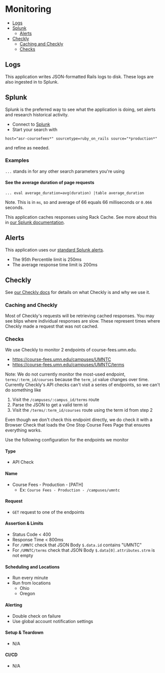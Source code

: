 # Monitoring

- [Logs](#Logs)
- [Splunk](#Splunk)
  - [Alerts](#Alerts)
- [Checkly](#Checkly)
  - [Caching and Checkly](#caching-and-checkly)
  - [Checks](#Checks)

## Logs
This application writes JSON-formatted Rails logs to disk. These logs are also ingested in to Splunk.

## Splunk

Splunk is the preferred way to see what the application is doing, set alerts and research historical activity.

- Connect to [Splunk](https://search.splunk.umn.edu/)
- Start your search with

```
host="asr-coursefees*" sourcetype=ruby_on_rails source="*production*"
```

and refine as needed.

### Examples


`...` stands in for any other search parameters you're using

#### See the average duration of page requests

```
... eval average_duration=avg(duration) |table average_duration
```

Note. This is in `ms`, so and average of 66 equals 66 milliseconds or `0.066` seconds.

This application caches responses using Rack Cache. See more about this in [our Splunk documentation](https://github.umn.edu/asrweb/knowledgebucket/tree/main/splunk#caching-and-splunk).

## Alerts

This application uses our [standard Splunk alerts](https://github.umn.edu/asrweb/knowledgebucket/tree/main/splunk).

- The 95th Percentile limit is 250ms
- The average response time limit is 200ms

## Checkly

See [our Checkly docs](https://github.umn.edu/asrweb/knowledgebucket/tree/main/checkly) for details on what Checkly is and why we use it.

### Caching and Checkly

Most of Checkly's requests will be retrieving cached responses. You may see blips where individual responses are slow. These represent times where Checkly made a request that was not cached.

### Checks

We use Checkly to monitor 2 endpoints of course-fees.umn.edu.

- https://course-fees.umn.edu/campuses/UMNTC
- https://course-fees.umn.edu/campuses/UMNTC/terms

Note: We do not currently monitor the most-used endpoint, `terms/:term_id/courses` because the `term_id` value changes over time.
Currently Checkly's API checks can't visit a series of endpoints, so we can't do something like

1. Visit the `/campuses/:campus_id/terms` route
2. Parse the JSON to get a valid term id
3. Visit the `/terms/:term_id/courses` route using the term id from step 2

Even though we don't check this endpoint directly, we do check it with a Browser Check that loads the One Stop Course Fees Page that ensures everything works.

Use the following configuration for the endpoints we monitor

#### Type
  - API Check
#### Name
  - Course Fees - Production - [PATH]
    - Ex: `Course Fees - Production - /campuses/umntc`
#### Request
  - `GET` request to one of the endpoints
#### Assertion & Limits
  - Status Code < 400
  - Response Time < 800ms
  - For `/UMNTC` check that JSON Body `$.data.id` contains "UMNTC"
  - For `/UMNTC/terms` check that JSON Body `$.data[0].attributes.strm` is not empty
#### Scheduling and Locations
  - Run every minute
  - Run from locations
    - Ohio
    - Oregon
#### Alerting
  - Double check on failure
  - Use global account notification settings
#### Setup & Teardown
  - N/A
#### CI/CD
  - N/A

